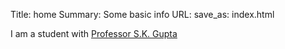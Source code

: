 Title: home
Summary: Some basic info
URL: 
save_as: index.html

I am a student with [Professor S.K. Gupta](http://terpconnect.umd.edu/~skgupta)
